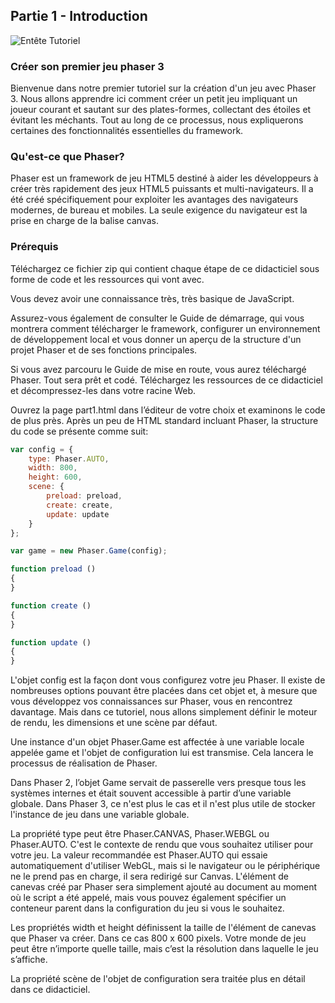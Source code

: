 ## Partie 1 - Introduction

![Entête Tutoriel](../../content/images/tutorial_header.png)

### Créer son premier jeu phaser 3

Bienvenue dans notre premier tutoriel sur la création d'un jeu avec Phaser 3. Nous allons apprendre ici comment créer un petit jeu impliquant un joueur courant et sautant sur des plates-formes, collectant des étoiles et évitant les méchants. Tout au long de ce processus, nous expliquerons certaines des fonctionnalités essentielles du framework.

### Qu'est-ce que Phaser?

Phaser est un framework de jeu HTML5 destiné à aider les développeurs à créer très rapidement des jeux HTML5 puissants et multi-navigateurs. Il a été créé spécifiquement pour exploiter les avantages des navigateurs modernes, de bureau et mobiles. La seule exigence du navigateur est la prise en charge de la balise canvas.

### Prérequis

Téléchargez ce fichier zip qui contient chaque étape de ce didacticiel sous forme de code et les ressources qui vont avec.

Vous devez avoir une connaissance très, très basique de JavaScript.

Assurez-vous également de consulter le Guide de démarrage, qui vous montrera comment télécharger le framework, configurer un environnement de développement local et vous donner un aperçu de la structure d'un projet Phaser et de ses fonctions principales.

Si vous avez parcouru le Guide de mise en route, vous aurez téléchargé Phaser. Tout sera prêt et codé. Téléchargez les ressources de ce didacticiel et décompressez-les dans votre racine Web.

Ouvrez la page part1.html dans l’éditeur de votre choix et examinons le code de plus près. Après un peu de HTML standard incluant Phaser, la structure du code se présente comme suit:

```JavaScript
var config = {
    type: Phaser.AUTO,
    width: 800,
    height: 600,
    scene: {
        preload: preload,
        create: create,
        update: update
    }
};

var game = new Phaser.Game(config);

function preload ()
{
}

function create ()
{
}

function update ()
{
}
```

L'objet config est la façon dont vous configurez votre jeu Phaser. Il existe de nombreuses options pouvant être placées dans cet objet et, à mesure que vous développez vos connaissances sur Phaser, vous en rencontrez davantage. Mais dans ce tutoriel, nous allons simplement définir le moteur de rendu, les dimensions et une scène par défaut.

Une instance d'un objet Phaser.Game est affectée à une variable locale appelée game et l'objet de configuration lui est transmise. Cela lancera le processus de réalisation de Phaser.

Dans Phaser 2, l’objet Game servait de passerelle vers presque tous les systèmes internes et était souvent accessible à partir d’une variable globale. Dans Phaser 3, ce n'est plus le cas et il n'est plus utile de stocker l'instance de jeu dans une variable globale.

La propriété type peut être Phaser.CANVAS, Phaser.WEBGL ou Phaser.AUTO. C'est le contexte de rendu que vous souhaitez utiliser pour votre jeu. La valeur recommandée est Phaser.AUTO qui essaie automatiquement d'utiliser WebGL, mais si le navigateur ou le périphérique ne le prend pas en charge, il sera redirigé sur Canvas. L'élément de canevas créé par Phaser sera simplement ajouté au document au moment où le script a été appelé, mais vous pouvez également spécifier un conteneur parent dans la configuration du jeu si vous le souhaitez.

Les propriétés width et height définissent la taille de l'élément de canevas que Phaser va créer. Dans ce cas 800 x 600 pixels. Votre monde de jeu peut être n’importe quelle taille, mais c’est la résolution dans laquelle le jeu s’affiche.

La propriété scène de l'objet de configuration sera traitée plus en détail dans ce didacticiel.
